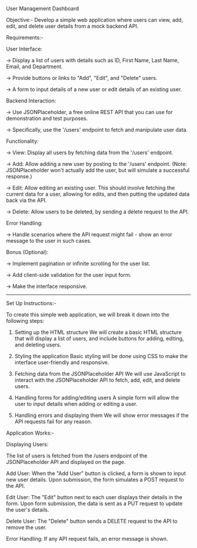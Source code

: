 User Management Dashboard

Objective:-
Develop a simple web application where users can view, add, edit, and delete user details from a mock backend API.

Requirements:-

User Interface:

-> Display a list of users with details such as ID, First Name, Last Name, Email, and Department.

-> Provide buttons or links to "Add", "Edit", and "Delete" users.

-> A form to input details of a new user or edit details of an existing user.

Backend Interaction:

-> Use JSONPlaceholder, a free online REST API that you can use for demonstration and test purposes.

-> Specifically, use the '/users' endpoint to fetch and manipulate user data.

Functionality:

-> View: Display all users by fetching data from the '/users' endpoint.

-> Add: Allow adding a new user by posting to the '/users' endpoint. (Note: JSONPlaceholder won't actually add the user, but will simulate a successful response.)

-> Edit: Allow editing an existing user. This should involve fetching the current data for a user, allowing for edits, and then putting the updated data back via the API.

-> Delete: Allow users to be deleted, by sending a delete request to the API.

Error Handling:

-> Handle scenarios where the API request might fail - show an error message to the user in such cases.

Bonus (Optional):

-> Implement pagination or infinite scrolling for the user list.

-> Add client-side validation for the user input form.

-> Make the interface responsive.

-------------------------------------------------------------------------------------------------------------------------------------

Set Up Instructions:-

To create this simple web application, we will break it down into the following steps:
1. Setting up the HTML structure
We will create a basic HTML structure that will display a list of users, and include buttons for adding, editing, and deleting users.

2. Styling the application
Basic styling will be done using CSS to make the interface user-friendly and responsive.

3. Fetching data from the JSONPlaceholder API
We will use JavaScript to interact with the JSONPlaceholder API to fetch, add, edit, and delete users.

4. Handling forms for adding/editing users
A simple form will allow the user to input details when adding or editing a user.

5. Handling errors and displaying them
We will show error messages if the API requests fail for any reason.



Application Works:-

Displaying Users:

The list of users is fetched from the /users endpoint of the JSONPlaceholder API and displayed on the page.

Add User: When the "Add User" button is clicked, a form is shown to input new user details. Upon submission, the form simulates a POST request to the API.

Edit User: The "Edit" button next to each user displays their details in the form. Upon form submission, the data is sent as a PUT request to update the user's details.

Delete User: The "Delete" button sends a DELETE request to the API to remove the user.

Error Handling: If any API request fails, an error message is shown.

